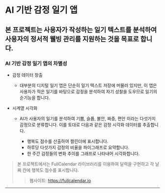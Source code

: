 # AI 기반 감정 일기 앱
## 본 프로젝트는 사용자가 작성하는 일기 텍스트를 분석하여 사용자의 정서적 웰빙 관리를 지원하는 것을 목표로 합니다.
### AI 기반 감정 일기 앱의 차별성
* 감정 데이터 창출
    + 대부분의 디지털 일기 앱은 단순히 일기 텍스트 저장에 머물러 있지만, 이 앱은 사용자가 적은 일기를 바탕으로 감정을 분석하여 자기 성찰을 도우므로 일기의 순기능을 합니다.
    
* 시계열 시각화
    + AI가 사용자의 일기를 분석하여 기쁨, 슬픔, 불안, 짜증, 편안 이라는 다섯가지 감정으로 분류합니다. 이를 토대로 다음과 같은 감정 시각화 데이터를 추출합니다.
      
        - 행복도 점수를 산출하여 캘린더에 표시합니다.
        - 하루당 다섯가지 감정의 비율을 파이그래프로 요약합니다.
        - 한 주간 감정들의 변화 추이를 그래프로 나타내어 시각화합니다.
     
> 본 프로젝트에서는 FullCalendar 라이브러리를 이용하여 달력을 구현하고 각 날짜 칸에 행복도 점수를 표시합니다.
>> 웹사이트: https://fullcalendar.io

<hr/>
